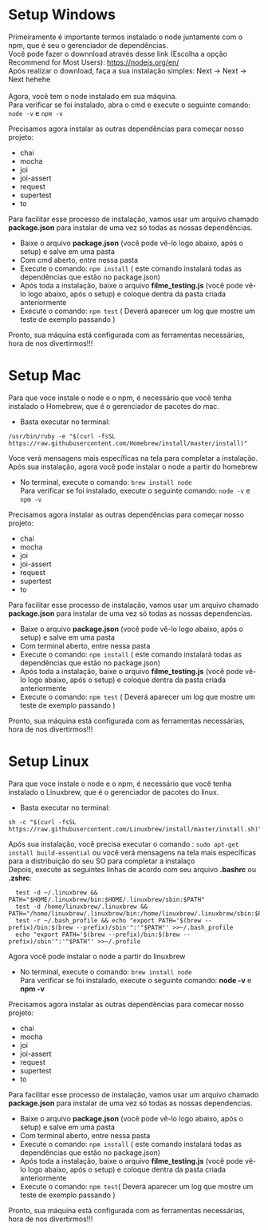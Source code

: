 # Setup Windows

Primeiramente é importante termos instalado o node juntamente com o npm, que é seu o gerenciador de dependências. <br>
Você pode fazer o downnload através desse link (Escolha a opção Recommend for Most Users): https://nodejs.org/en/ <br>
Após realizar o download, faça a sua instalação simples: Next -> Next -> Next hehehe <br><br>
Agora, você tem o node instalado em sua máquina. <br>
Para verificar se foi instalado, abra o cmd e execute o seguinte comando: `node -v` e `npm -v`

Precisamos agora instalar as outras dependências para começar nosso projeto:
* chai
* mocha
* joi
* joi-assert
* request
* supertest
* to

Para facilitar esse processo de instalação, vamos usar um arquivo chamado **package.json** para instalar de uma vez só todas as nossas dependências. <br>
* Baixe o arquivo **package.json** (você pode vê-lo logo abaixo, após o setup) e salve em uma pasta
* Com cmd aberto, entre nessa pasta
* Execute o comando: `npm install` ( este comando instalará todas as dependências que estão no package.json)
* Após toda a instalação, baixe o arquivo **filme_testing.js** (você pode vê-lo logo abaixo, após o setup) e coloque dentra da pasta criada anteriormente
* Execute o comando: `npm test` ( Deverá aparecer um log que mostre um teste de exemplo passando )

Pronto, sua máquina está configurada com as ferramentas necessárias, hora de nos divertirmos!!!

# Setup Mac

Para que voce instale o node e o npm, é necessário que você tenha instalado o Homebrew, que é o gerenciador de pacotes do mac.<br> 
* Basta executar no terminal: <br>
```
/usr/bin/ruby -e "$(curl -fsSL https://raw.githubusercontent.com/Homebrew/install/master/install)"
```
Voce verá mensagens mais específicas na tela para completar a instalação. <br>
Após sua instalação, agora você pode instalar o node a partir do homebrew
* No terminal, execute o comando: `brew install node` <br>
Para verificar se foi instalado, execute o seguinte comando: `node -v` e `npm -v` <br>

Precisamos agora instalar as outras dependências para começar nosso projeto:
* chai
* mocha
* joi
* joi-assert
* request
* supertest
* to

Para facilitar esse processo de instalação, vamos usar um arquivo chamado **package.json** para instalar de uma vez só todas as nossas dependencias. <br>
* Baixe o arquivo **package.json** (você pode vê-lo logo abaixo, após o setup) e salve em uma pasta
* Com terminal aberto, entre nessa pasta
* Execute o comando: `npm install` ( este comando instalará todas as dependências que estão no package.json)
* Após toda a instalação, baixe o arquivo **filme_testing.js** (você pode vê-lo logo abaixo, após o setup) e coloque dentra da pasta criada anteriormente
* Execute o comando: `npm test` ( Deverá aparecer um log que mostre um teste de exemplo passando )

Pronto, sua máquina está configurada com as ferramentas necessárias, hora de nos divertirmos!!!

# Setup Linux

Para que voce instale o node e o npm, é necessário que você tenha instalado o Linuxbrew, que é o gerenciador de pacotes do linux.<br> 
* Basta executar no terminal: 
```
sh -c "$(curl -fsSL https://raw.githubusercontent.com/Linuxbrew/install/master/install.sh)"
```
Após sua instalação, você precisa executar o comando : `sudo apt-get install build-essential` ou você verá mensagens na tela mais específicas para a distribuição do seu SO para completar a instalaço <br>
Depois, execute as seguintes linhas de acordo com seu arquivo **.bashrc** ou **.zshrc**:
``` 
  test -d ~/.linuxbrew && PATH="$HOME/.linuxbrew/bin:$HOME/.linuxbrew/sbin:$PATH"
  test -d /home/linuxbrew/.linuxbrew && PATH="/home/linuxbrew/.linuxbrew/bin:/home/linuxbrew/.linuxbrew/sbin:$PATH"
  test -r ~/.bash_profile && echo "export PATH='$(brew --prefix)/bin:$(brew --prefix)/sbin'":'"$PATH"' >>~/.bash_profile
  echo "export PATH='$(brew --prefix)/bin:$(brew --prefix)/sbin'":'"$PATH"' >>~/.profile
```
Agora você pode instalar o node a partir do linuxbrew
* No terminal, execute o comando: `brew install node` <br>
Para verificar se foi instalado, execute o seguinte comando: **node -v** e **npm -v** <br>

Precisamos agora instalar as outras dependências para comecar nosso projeto:
* chai
* mocha
* joi
* joi-assert
* request
* supertest
* to

Para facilitar esse processo de instalação, vamos usar um arquivo chamado **package.json** para instalar de uma vez só todas as nossas dependencias. <br>
* Baixe o arquivo **package.json** (você pode vê-lo logo abaixo, após o setup) e salve em uma pasta
* Com terminal aberto, entre nessa pasta
* Execute o comando: `npm install` ( este comando instalará todas as dependências que estão no package.json)
* Após toda a instalação, baixe o arquivo **filme_testing.js** (você pode vê-lo logo abaixo, após o setup) e coloque dentra da pasta criada anteriormente
* Execute o comando: `npm test`( Deverá aparecer um log que mostre um teste de exemplo passando )

Pronto, sua máquina está configurada com as ferramentas necessárias, hora de nos divertirmos!!!



